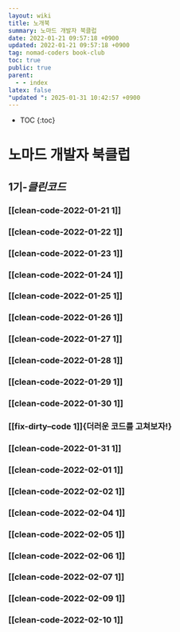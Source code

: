 ```yaml
---
layout: wiki
title: 노개북
summary: 노마드 개발자 북클럽
date: 2022-01-21 09:57:18 +0900
updated: 2022-01-21 09:57:18 +0900
tag: nomad-coders book-club
toc: true
public: true
parent:
  - - index
latex: false
"updated ": 2025-01-31 10:42:57 +0900
---
```

* TOC
{:toc}

# 노마드 개발자 북클럽
## 1기-*클린코드*
### [[clean-code-2022-01-21 1]]
### [[clean-code-2022-01-22 1]]
### [[clean-code-2022-01-23 1]]
### [[clean-code-2022-01-24 1]]
### [[clean-code-2022-01-25 1]]
### [[clean-code-2022-01-26 1]]
### [[clean-code-2022-01-27 1]]
### [[clean-code-2022-01-28 1]]
### [[clean-code-2022-01-29 1]]
### [[clean-code-2022-01-30 1]]
### [[fix-dirty–code 1]]{더러운 코드를 고쳐보자!}
### [[clean-code-2022-01-31 1]]
### [[clean-code-2022-02-01 1]]
### [[clean-code-2022-02-02 1]]
### [[clean-code-2022-02-04 1]]
### [[clean-code-2022-02-05 1]]
### [[clean-code-2022-02-06 1]]
### [[clean-code-2022-02-07 1]]
### [[clean-code-2022-02-09 1]]
### [[clean-code-2022-02-10 1]]